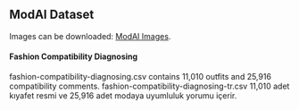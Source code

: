 ## ModAI Dataset

Images can be downloaded: [ModAI Images](https://drive.google.com/drive/u/0/folders/1eEZjt2c2MhIatjYyoJ4PV6hnT5G04gNx).


#### Fashion Compatibility Diagnosing

fashion-compatibility-diagnosing.csv contains 11,010 outfits and 25,916 compatibility comments.
fashion-compatibility-diagnosing-tr.csv 11,010 adet kıyafet resmi ve 25,916 adet modaya uyumluluk yorumu içerir.

